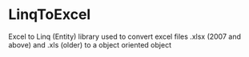 ﻿# LinqToExcel
Excel to Linq (Entity) library used to convert excel files .xlsx (2007 and above) and .xls (older) to a object oriented object